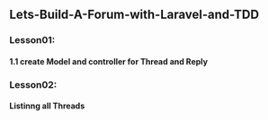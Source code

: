 ## Lets-Build-A-Forum-with-Laravel-and-TDD

### Lesson01:
#### 1.1 create Model and controller for Thread and Reply
### Lesson02:
#### Listinng all Threads

 
